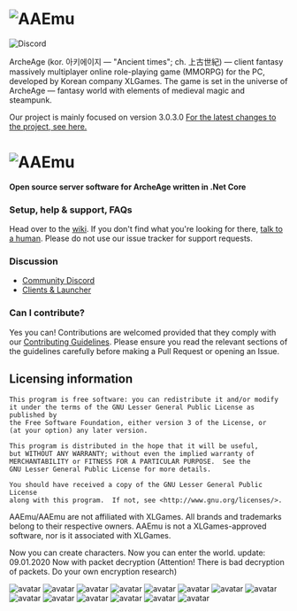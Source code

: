 # ![AAEmu](https://i.imgur.com/NFDY376.png)

![Discord](https://img.shields.io/discord/479677351618281472?color=%235865F2&label=Discord&logo=Discord&logoColor=%23FFFFFF")

ArcheAge (kor. 아키에이지 — "Ancient times"; ch. 上古世紀) — client fantasy massively multiplayer online role-playing game (MMORPG) for the PC, developed by Korean company XLGames. The game is set in the universe of ArcheAge — fantasy world with elements of medieval magic and steampunk.

Our project is mainly focused on version 3.0.3.0 [For the latest changes to the project, see here.](https://github.com/NL0bP/AAEmu/tree/client_version/3.0_client(2017-03-15)%2B)
# ![AAEmu](https://i.gyazo.com/b5d37dad118d5c897dcdc0b46005a156.gif)

__Open source server software for ArcheAge written in .Net Core__

### Setup, help & support, FAQs
Head over to the [wiki](https://github.com/atel0/AAEmu/wiki).
If you don't find what you're looking for there, [talk to a human](#discussion). Please do not use our issue tracker for support requests.

### Discussion
- [Community Discord](https://discord.gg/vn8E8E6)
- [Clients & Launcher](https://mega.nz/#F!C3Q0WQjT!vRUethZLPiYSo2B4nE_etg!fyIykIZC)

### Can I contribute?
Yes you can! Contributions are welcomed provided that they comply with our [Contributing Guidelines](CONTRIBUTING.md). Please ensure you read the relevant sections of the guidelines carefully before making a Pull Request or opening an Issue.

## Licensing information

	This program is free software: you can redistribute it and/or modify
	it under the terms of the GNU Lesser General Public License as published by
	the Free Software Foundation, either version 3 of the License, or
	(at your option) any later version.

	This program is distributed in the hope that it will be useful,
	but WITHOUT ANY WARRANTY; without even the implied warranty of
	MERCHANTABILITY or FITNESS FOR A PARTICULAR PURPOSE.  See the
	GNU Lesser General Public License for more details.

	You should have received a copy of the GNU Lesser General Public License
	along with this program.  If not, see <http://www.gnu.org/licenses/>.

AAEmu/AAEmu are not affiliated with XLGames. All brands and trademarks belong to their respective owners. AAEmu is not a XLGames-approved software, nor is it associated with XLGames.

Now you can create characters.
Now you can enter the world.
update: 09.01.2020 Now with packet decryption (Attention! There is bad decryption of packets. Do your own encryption research)

![avatar](/doc/img/Screenshot_1.png)
![avatar](/doc/img/Screenshot_2.png)
![avatar](/doc/img/Screenshot_3.png)
![avatar](/doc/img/Screenshot_4.png)
![avatar](/doc/img/Screenshot_5.png)
![avatar](/doc/img/Screenshot_6.png)
![avatar](/doc/img/Screenshot_7.png)
![avatar](/doc/img/Screenshot_8.png)
![avatar](/doc/img/Screenshot_9.png)
![avatar](/doc/img/Screenshot_10.png)
![avatar](/doc/img/Screenshot_11.png)
![avatar](/doc/img/Screenshot_12.png)
![avatar](/doc/img/Screenshot_13.png)
![avatar](/doc/img/Screenshot_14.png)
